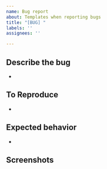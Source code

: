 ```yaml
---
name: Bug report
about: Templates when reporting bugs
title: "[BUG] "
labels: ''
assignees: ''

---
```


## Describe the bug
-

## To Reproduce
- 

## Expected behavior 
-

## Screenshots
